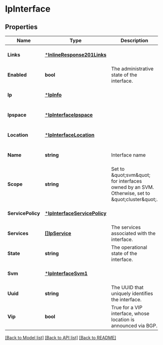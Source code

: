 # IpInterface

## Properties
Name | Type | Description | Notes
------------ | ------------- | ------------- | -------------
**Links** | [***InlineResponse201Links**](inline_response_201__links.md) |  | [optional] [default to null]
**Enabled** | **bool** | The administrative state of the interface. | [optional] [default to null]
**Ip** | [***IpInfo**](ip_info.md) |  | [optional] [default to null]
**Ipspace** | [***IpInterfaceIpspace**](ip_interface_ipspace.md) |  | [optional] [default to null]
**Location** | [***IpInterfaceLocation**](ip_interface_location.md) |  | [optional] [default to null]
**Name** | **string** | Interface name | [optional] [default to null]
**Scope** | **string** | Set to \&quot;svm\&quot; for interfaces owned by an SVM. Otherwise, set to \&quot;cluster\&quot;. | [optional] [default to null]
**ServicePolicy** | [***IpInterfaceServicePolicy**](ip_interface_service_policy.md) |  | [optional] [default to null]
**Services** | [**[]IpService**](ip_service.md) | The services associated with the interface. | [optional] [default to null]
**State** | **string** | The operational state of the interface. | [optional] [default to null]
**Svm** | [***IpInterfaceSvm1**](ip_interface_svm_1.md) |  | [optional] [default to null]
**Uuid** | **string** | The UUID that uniquely identifies the interface. | [optional] [default to null]
**Vip** | **bool** | True for a VIP interface, whose location is announced via BGP. | [optional] [default to null]

[[Back to Model list]](../README.md#documentation-for-models) [[Back to API list]](../README.md#documentation-for-api-endpoints) [[Back to README]](../README.md)


